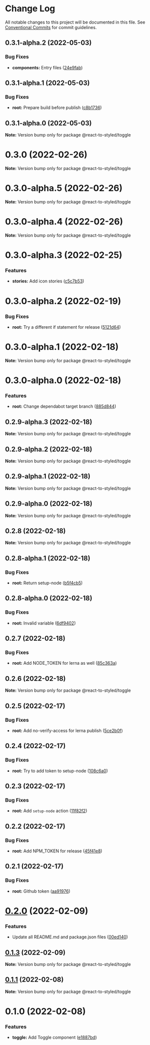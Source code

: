# Change Log

All notable changes to this project will be documented in this file.
See [Conventional Commits](https://conventionalcommits.org) for commit guidelines.

## 0.3.1-alpha.2 (2022-05-03)


### Bug Fixes

* **components:** Entry files ([24e9fab](https://github.com/react-to/react-to-styled/commit/24e9fab4453125dfb65a29fd74fefe77d82a4f62))





## 0.3.1-alpha.1 (2022-05-03)


### Bug Fixes

* **root:** Prepare build before publish ([c8b1736](https://github.com/react-to/react-to-styled/commit/c8b1736b1ebbb696f07aaa4b12e96d7dde5fa283))





## 0.3.1-alpha.0 (2022-05-03)

**Note:** Version bump only for package @react-to-styled/toggle





# 0.3.0 (2022-02-26)

**Note:** Version bump only for package @react-to-styled/toggle





# 0.3.0-alpha.5 (2022-02-26)

**Note:** Version bump only for package @react-to-styled/toggle





# 0.3.0-alpha.4 (2022-02-26)

**Note:** Version bump only for package @react-to-styled/toggle





# 0.3.0-alpha.3 (2022-02-25)


### Features

* **stories:** Add icon stories ([c5c7b53](https://github.com/react-to/react-to-styled/commit/c5c7b53e5621b122c3f45a02c253d425462ef7a5))





# 0.3.0-alpha.2 (2022-02-19)


### Bug Fixes

* **root:** Try a different if statement for release ([5121d64](https://github.com/react-to/react-to-styled/commit/5121d648dcd306785c922e33c0c4c14ed8e0ae11))





# 0.3.0-alpha.1 (2022-02-18)

**Note:** Version bump only for package @react-to-styled/toggle





# 0.3.0-alpha.0 (2022-02-18)


### Features

* **root:** Change dependabot target branch ([885d844](https://github.com/react-to/react-to-styled/commit/885d844e5e9dfc7bb531a311e6195855fd531e35))





## 0.2.9-alpha.3 (2022-02-18)

**Note:** Version bump only for package @react-to-styled/toggle





## 0.2.9-alpha.2 (2022-02-18)

**Note:** Version bump only for package @react-to-styled/toggle





## 0.2.9-alpha.1 (2022-02-18)

**Note:** Version bump only for package @react-to-styled/toggle





## 0.2.9-alpha.0 (2022-02-18)

**Note:** Version bump only for package @react-to-styled/toggle





## 0.2.8 (2022-02-18)

**Note:** Version bump only for package @react-to-styled/toggle





## 0.2.8-alpha.1 (2022-02-18)


### Bug Fixes

* **root:** Return setup-node ([b5f4cb5](https://github.com/react-to/react-to-styled/commit/b5f4cb50ecc42d7f40a49117bc15dc1953e06e52))





## 0.2.8-alpha.0 (2022-02-18)


### Bug Fixes

* **root:** Invalid variable ([6df9402](https://github.com/react-to/react-to-styled/commit/6df9402ba0d11484a1c732e33efc80e7af3e21d8))





## 0.2.7 (2022-02-18)


### Bug Fixes

* **root:** Add NODE_TOKEN for lerna as well ([85c363a](https://github.com/react-to/react-to-styled/commit/85c363adbd1310a19a0a0ec0107ac7ba79b1ea5d))





## 0.2.6 (2022-02-18)

**Note:** Version bump only for package @react-to-styled/toggle





## 0.2.5 (2022-02-17)


### Bug Fixes

* **root:** Add no-verify-access for lerna publish ([5ce2b0f](https://github.com/react-to/react-to-styled/commit/5ce2b0f74758bf4b944133a7a92633a0a90d9b4f))





## 0.2.4 (2022-02-17)


### Bug Fixes

* **root:** Try to add token to setup-node ([108c6a0](https://github.com/react-to/react-to-styled/commit/108c6a0c46c02a33f653726599a029d5b07c195d))





## 0.2.3 (2022-02-17)


### Bug Fixes

* **root:** Add `setup-node` action ([11f82f2](https://github.com/react-to/react-to-styled/commit/11f82f230571154ab8f46bb528b64bc2dd137d0b))





## 0.2.2 (2022-02-17)


### Bug Fixes

* **root:** Add NPM_TOKEN for release ([45f41e8](https://github.com/react-to/react-to-styled/commit/45f41e80334f9b3435ad4c2076c498603d9dbb6b))





## 0.2.1 (2022-02-17)


### Bug Fixes

* **root:** Github token ([aa91976](https://github.com/react-to/react-to-styled/commit/aa91976d85b75db0ed9cdc8e868b60898ea3e4cf))





# [0.2.0](https://github.com/react-to/react-to-styled/compare/@react-to-styled/toggle@0.1.3...@react-to-styled/toggle@0.2.0) (2022-02-09)


### Features

* Update all README.md and package.json files ([00ed140](https://github.com/react-to/react-to-styled/commit/00ed140369992b2c3a502eec4db1bef58b1a03c9))





## [0.1.3](https://github.com/react-to/react-to-styled/compare/@react-to-styled/toggle@0.1.1...@react-to-styled/toggle@0.1.3) (2022-02-09)

**Note:** Version bump only for package @react-to-styled/toggle





## [0.1.1](https://github.com/react-to/react-to-styled/compare/@react-to-styled/toggle@0.1.0...@react-to-styled/toggle@0.1.1) (2022-02-08)

**Note:** Version bump only for package @react-to-styled/toggle





# 0.1.0 (2022-02-08)


### Features

* **toggle:** Add Toggle component ([e1887bd](https://github.com/react-to/react-to-styled/commit/e1887bde8b93e0064af3bef326ec1f73dd1a40a0))
